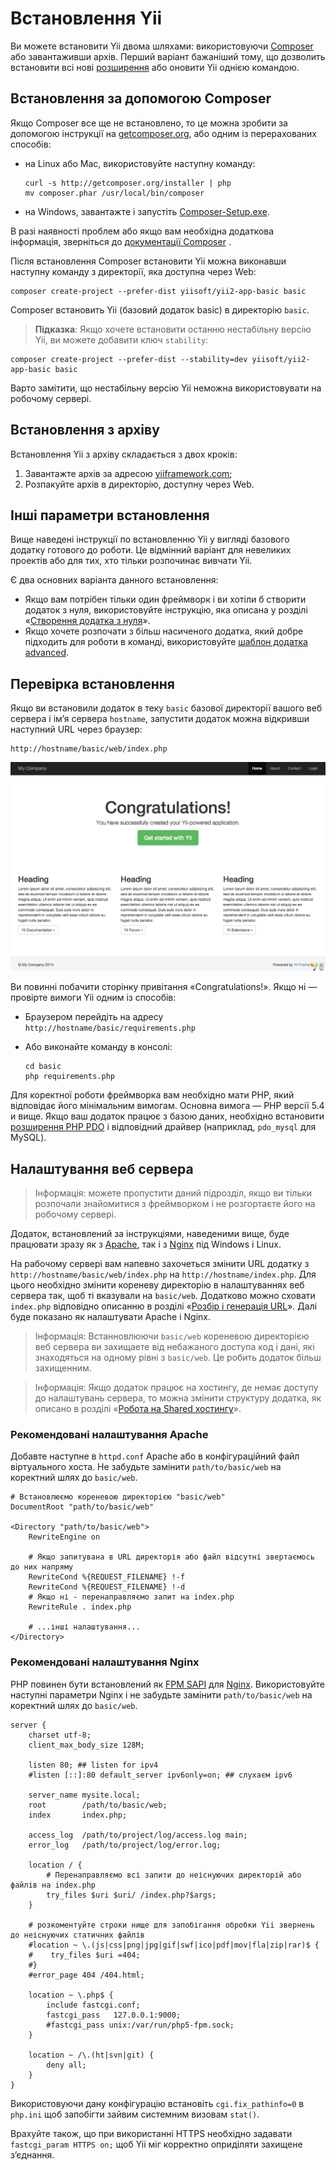 Встановлення Yii
================

Ви можете встановити Yii двома шляхами: використовуючи [Composer](http://getcomposer.org/) або завантаживши архів.
Перший варіант бажаніший тому, що дозволить встановити всі нові [розширення](structure-extensions.md)
або оновити Yii однією командою.


Встановлення за допомогою Composer <a name="installing-via-composer"></a>
----------------------------------

Якщо Composer все ще не встановлено, то це можна зробити за допомогою інструкції на [getcomposer.org](https://getcomposer.org/download/), або одним із перерахованих способів:

* на Linux або Mac, використовуйте наступну команду:

  ```
  curl -s http://getcomposer.org/installer | php
  mv composer.phar /usr/local/bin/composer
  ```
* на Windows, завантажте і запустіть [Composer-Setup.exe](https://getcomposer.org/Composer-Setup.exe).

В разі наявності проблем або якщо вам необхідна додаткова інформація, зверніться до [документації Composer](https://getcomposer.org/doc/) .

Після встановлення Composer встановити Yii можна виконавши наступну команду з директорії, яка доступна через Web:

```
composer create-project --prefer-dist yiisoft/yii2-app-basic basic
```

Composer встановить Yii (базовий додаток basic) в директорію `basic`.

> **Підказка**: Якщо хочете встановити останню нестабільну версію Yii, ви можете добавити ключ `stability`:
```
composer create-project --prefer-dist --stability=dev yiisoft/yii2-app-basic basic
```
Варто замітити, що нестабільну версію Yii неможна використовувати на робочому сервері.


Встановлення з архіву <a name="installing-from-archive-file"></a>
-------------------------------

Встановлення Yii з архіву складається з двох кроків:

1. Завантажте архів за адресою [yiiframework.com](http://www.yiiframework.com/download/yii2-basic);
2. Розпакуйте архів в директорію, доступну через Web.


Інші параметри встановлення <a name="other-installation-options"></a>
--------------------------

Вище наведені інструкції по встановленню Yii у вигляді базового додатку готового до роботи.
Це відмінний варіант для невеликих проектів або для тих, хто тільки розпочинає вивчати Yii.

Є два основних варіанта данного встановлення:

* Якщо вам потрібен тільки один фреймворк і ви хотіли б створити додаток з нуля, використовуйте інструкцію, яка описана у розділі «[Створення додатка з нуля](tutorial-start-from-scratch.md)».
* Якщо хочете розпочати з більш насиченого додатка, який добре підходить для роботи в команді, використовуйте
[шаблон додатка advanced](tutorial-advanced-app.md).


Перевірка встановлення <a name="verifying-installation"></a>
----------------------

Якщо ви встановили додаток в теку `basic` базової директорії вашого веб сервера і ім’я сервера `hostname`,
запустити додаток можна відкривши наступний URL через браузер:

```
http://hostname/basic/web/index.php
```

![Успішно встановленний Yii](../guide/images/start-app-installed.png)

Ви повинні побачити сторінку привітання «Congratulations!». Якщо ні — провірте вимоги Yii одним із способів:

* Браузером перейдіть на адресу `http://hostname/basic/requirements.php`
* Або виконайте команду в консолі: 

  ```
  cd basic
  php requirements.php
  ```

Для коректної роботи фреймворка вам необхідно мати PHP, який відповідає його мінімальним вимогам. Основна вимога — PHP версії 5.4 и вище. Якщо ваш додаток працює з базою даних, необхідно встановити
[розширення PHP PDO](http://www.php.net/manual/ru/pdo.installation.php) і відповідний драйвер 
(наприклад, `pdo_mysql` для MySQL).


Налаштування веб сервера <a name="configuring-web-servers"></a>
-----------------------

> Інформація: можете пропустити даний підрозділ, якщо ви тільки розпочали знайомитися з фреймворком і не розгортаєте його на робочому сервері.

Додаток, встановлений за інструкціями, наведеними вище, буде працювати зразу як з [Apache](http://httpd.apache.org/),
так і з [Nginx](http://nginx.org/) під Windows і Linux.

На рабочому сервері вам напевно захочеться змінити URL додатку з `http://hostname/basic/web/index.php`
на `http://hostname/index.php`. Для цього необхідно змінити кореневу директорію в налаштуваннях веб сервера так, щоб ті
вказували на `basic/web`. Додатково можно сховати `index.php` відповідно описанню в розділі «[Розбір і генерація URL](runtime-url-handling.md)». 
Далі буде показано як налаштувати Apache і Nginx.

> Інформація: Встанновлюючи `basic/web` кореневою директорією веб сервера ви захищаете від небажаного доступа код і дані, які знаходяться на одному рівні з `basic/web`. Це робить додаток більш захищенним.

> Інформація: Якщо додаток працює на хостингу, де немає доступу до налаштувань сервера, то можна змінити структуру додатка, як описано в розділі «[Робота на Shared хостингу](tutorial-shared-hosting.md)».


### Рекомендовані налаштування Apache <a name="recommended-apache-configuration"></a>

Добавте наступне в `httpd.conf` Apache або в конфігураційний файл віртуального хоста. Не забудьте замінити
`path/to/basic/web` на коректний шлях до `basic/web`.

```
# Встановлюємо кореневою директорією "basic/web"
DocumentRoot "path/to/basic/web"

<Directory "path/to/basic/web">
    RewriteEngine on

    # Якщо запитувана в URL директорія або файл відсутні звертаємось до них напряму
    RewriteCond %{REQUEST_FILENAME} !-f
    RewriteCond %{REQUEST_FILENAME} !-d
    # Якщо ні - перенаправляємо запит на index.php
    RewriteRule . index.php

    # ...інші налаштування...
</Directory>
```


### Рекомендовані налаштування Nginx <a name="recommended-nginx-configuration"></a>

PHP повинен бути встановлений як [FPM SAPI](http://php.net/manual/ru/install.fpm.php) для [Nginx](http://wiki.nginx.org/).
Використовуйте наступні параметри Nginx і не забудьте замінити `path/to/basic/web` на коректний шлях до `basic/web`.

```
server {
    charset utf-8;
    client_max_body_size 128M;

    listen 80; ## listen for ipv4
    #listen [::]:80 default_server ipv6only=on; ## слухаєм ipv6

    server_name mysite.local;
    root        /path/to/basic/web;
    index       index.php;

    access_log  /path/to/project/log/access.log main;
    error_log   /path/to/project/log/error.log;

    location / {
        # Перенаправляємо всі запити до неіснуючих директорій або файлів на index.php
        try_files $uri $uri/ /index.php?$args;
    }

    # розкоментуйте строки нище для запобігання обробки Yii звернень до неіснуючих статичних файлів
    #location ~ \.(js|css|png|jpg|gif|swf|ico|pdf|mov|fla|zip|rar)$ {
    #    try_files $uri =404;
    #}
    #error_page 404 /404.html;

    location ~ \.php$ {
        include fastcgi.conf;
        fastcgi_pass   127.0.0.1:9000;
        #fastcgi_pass unix:/var/run/php5-fpm.sock;
    }

    location ~ /\.(ht|svn|git) {
        deny all;
    }
}
```

Використовуючи дану конфігурацію встановіть `cgi.fix_pathinfo=0` в `php.ini` щоб запобігти зайвим системним визовам `stat()`.

Врахуйте також, що при використанні HTTPS необхідно задавати `fastcgi_param HTTPS on;` щоб Yii міг корректно оприділяти захищене
з’єднання.
